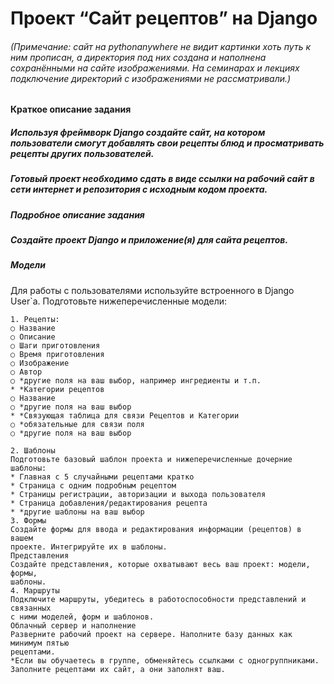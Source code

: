 # Проект “Сайт рецептов” на Django
###### (Примечание: сайт на pythonanywhere не видит картинки хоть путь к ним прописан, а директория под них создана и наполнена сохранёнными на сайте изображениями. На семинарах и лекциях подключение директорий с изображениями не рассматривали.)
#### Краткое описание задания
##### Используя фреймворк Django создайте сайт, на котором пользователи смогут добавлять свои рецепты блюд и просматривать рецепты других пользователей.
##### Готовый проект необходимо сдать в виде ссылки на рабочий сайт в сети интернет и репозитория с исходным кодом проекта.
##### Подробное описание задания
##### Создайте проект Django и приложение(я) для сайта рецептов.
##### Модели
Для работы с пользователями используйте встроенного в Django User`a.
Подготовьте нижеперечисленные модели:
```
1. Рецепты:
○ Название
○ Описание
○ Шаги приготовления
○ Время приготовления
○ Изображение
○ Автор
○ *другие поля на ваш выбор, например ингредиенты и т.п.
* *Категории рецептов
○ Название
○ *другие поля на ваш выбор
* *Связующая таблица для связи Рецептов и Категории
○ *обязательные для связи поля
○ *другие поля на ваш выбор

2. Шаблоны
Подготовьте базовый шаблон проекта и нижеперечисленные дочерние шаблоны:
* Главная с 5 случайными рецептами кратко
* Страница с одним подробным рецептом
* Страницы регистрации, авторизации и выхода пользователя
* Страница добавления/редактирования рецепта
* *другие шаблоны на ваш выбор
3. Формы
Создайте формы для ввода и редактирования информации (рецептов) в вашем
проекте. Интегрируйте их в шаблоны.
Представления
Создайте представления, которые охватывают весь ваш проект: модели, формы,
шаблоны.
4. Маршруты
Подключите маршруты, убедитесь в работоспособности представлений и связанных
с ними моделей, форм и шаблонов.
Облачный сервер и наполнение
Разверните рабочий проект на сервере. Наполните базу данных как минимум пятью
рецептами.
*Если вы обучаетесь в группе, обменяйтесь ссылками с одногруппниками.
Заполните рецептами их сайт, а они заполнят ваш.
```
